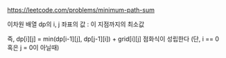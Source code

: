 <https://leetcode.com/problems/minimum-path-sum>

이차원 배열 dp의 i, j 좌표의 값 : 이 지점까지의 최소값

즉, dp[i][j] = min(dp[i-1][j], dp[j-1][i]) + grid[i][j] 점화식이 성립한다 (단, i == 0 혹은 j = 0이 아닐때)